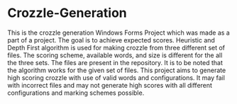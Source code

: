 # Crozzle-Generation
This is the crozzle generation Windows Forms Project which was made as a part of a project. The goal is to achieve expected scores. Heuristic and Depth First algorithm is used for making crozzle from three different set of files. The scoring scheme, available words, and size is different for the all the three sets. The files are present in the repository. It is to be noted that the algorithm works for the given set of files. This project aims to generate high scoring crozzle with use of valid words and configurations. It may fail with incorrect files and may not generate high scores with all different configurations and marking schemes possible.
